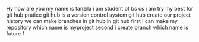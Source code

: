 Hy how  are you 
my name is tanzila 
i am student of bs cs
i am try my best for git hub pratice
git hub is a version control system
git hub create our project history 
we can make branches in git hub
in git hub first i can make my repository which name is myproject
second i create branch which name is future 1


